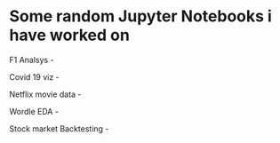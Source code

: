 # Some random Jupyter Notebooks i have worked on

F1 Analsys -

Covid 19 viz -

Netflix movie data -

Wordle EDA - 

Stock market Backtesting - 

